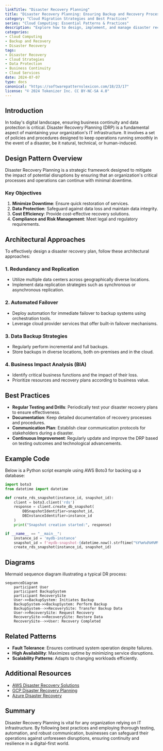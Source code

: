 ```yaml
---
linkTitle: "Disaster Recovery Planning"
title: "Disaster Recovery Planning: Ensuring Backup and Recovery Processes"
category: "Cloud Migration Strategies and Best Practices"
series: "Cloud Computing: Essential Patterns & Practices"
description: "Explore how to design, implement, and manage disaster recovery plans to ensure business continuity and data protection in cloud environments."
categories:
- Cloud Computing
- Backup and Recovery
- Disaster Recovery
tags:
- Disaster Recovery
- Cloud Strategies
- Data Protection
- Business Continuity
- Cloud Services
date: 2024-07-07
type: docs
canonical: "https://softwarepatternslexicon.com/18/23/17"
license: "© 2024 Tokenizer Inc. CC BY-NC-SA 4.0"
---
```


## Introduction

In today's digital landscape, ensuring business continuity and data protection is critical. Disaster Recovery Planning (DRP) is a fundamental aspect of maintaining your organization's IT infrastructure. It involves a set of policies and procedures designed to keep operations running smoothly in the event of a disaster, be it natural, technical, or human-induced.

## Design Pattern Overview

Disaster Recovery Planning is a strategic framework designed to mitigate the impact of potential disruptions by ensuring that an organization's critical processes and operations can continue with minimal downtime.

### Key Objectives

1. **Minimize Downtime**: Ensure quick restoration of services.
2. **Data Protection**: Safeguard against data loss and maintain data integrity.
3. **Cost Efficiency**: Provide cost-effective recovery solutions.
4. **Compliance and Risk Management**: Meet legal and regulatory requirements.

## Architectural Approaches

To effectively design a disaster recovery plan, follow these architectural approaches:

### 1. **Redundancy and Replication**
   - Utilize multiple data centers across geographically diverse locations.
   - Implement data replication strategies such as synchronous or asynchronous replication.

### 2. **Automated Failover**
   - Deploy automation for immediate failover to backup systems using orchestration tools.
   - Leverage cloud provider services that offer built-in failover mechanisms.

### 3. **Data Backup Strategies**
   - Regularly perform incremental and full backups.
   - Store backups in diverse locations, both on-premises and in the cloud.

### 4. **Business Impact Analysis (BIA)**
   - Identify critical business functions and the impact of their loss.
   - Prioritize resources and recovery plans according to business value.

## Best Practices

- **Regular Testing and Drills**: Periodically test your disaster recovery plans to ensure effectiveness.
- **Documentation**: Keep detailed documentation of recovery processes and procedures.
- **Communication Plan**: Establish clear communication protocols for stakeholders during a disaster.
- **Continuous Improvement**: Regularly update and improve the DRP based on testing outcomes and technological advancements.

## Example Code

Below is a Python script example using AWS Boto3 for backing up a database:

```python
import boto3
from datetime import datetime

def create_rds_snapshot(instance_id, snapshot_id):
    client = boto3.client('rds')
    response = client.create_db_snapshot(
        DBSnapshotIdentifier=snapshot_id,
        DBInstanceIdentifier=instance_id
    )
    print("Snapshot creation started:", response)

if __name__ == "__main__":
    instance_id = 'mydb-instance'
    snapshot_id = f'mydb-snapshot-{datetime.now().strftime("%Y%m%d%H%M%S")}'
    create_rds_snapshot(instance_id, snapshot_id)
```

## Diagrams

Mermaid sequence diagram illustrating a typical DR process:

```mermaid
sequenceDiagram
    participant User
    participant BackupSystem
    participant RecoverySite
    User->>BackupSystem: Initiates Backup
    BackupSystem->>BackupSystem: Perform Backup
    BackupSystem-->>RecoverySite: Transfer Backup Data
    User->>RecoverySite: Request Recovery
    RecoverySite->>RecoverySite: Restore Data
    RecoverySite-->>User: Recovery Completed
```

## Related Patterns

- **Fault Tolerance**: Ensures continued system operation despite failures.
- **High Availability**: Maximizes uptime by minimizing service disruptions.
- **Scalability Patterns**: Adapts to changing workloads efficiently.

## Additional Resources

- [AWS Disaster Recovery Solutions](https://aws.amazon.com/disaster-recovery/)
- [GCP Disaster Recovery Planning](https://cloud.google.com/solutions/disaster-recovery-cookbook)
- [Azure Disaster Recovery](https://azure.microsoft.com/en-us/solutions/disaster-recovery/)

## Summary

Disaster Recovery Planning is vital for any organization relying on IT infrastructure. By following best practices and employing thorough testing, automation, and robust communication, businesses can safeguard their operations against unforeseen disruptions, ensuring continuity and resilience in a digital-first world.
